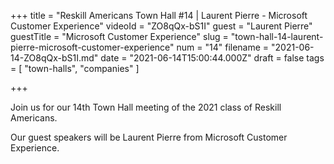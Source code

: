 +++
title = "Reskill Americans Town Hall #14 | Laurent Pierre - Microsoft Customer Experience"
videoId = "ZO8qQx-bS1I"
guest = "Laurent Pierre"
guestTitle = "Microsoft Customer Experience"
slug = "town-hall-14-laurent-pierre-microsoft-customer-experience"
num = "14"
filename = "2021-06-14-ZO8qQx-bS1I.md"
date = "2021-06-14T15:00:44.000Z"
draft = false
tags = [ "town-halls", "companies" ]

+++

Join us for our 14th Town Hall meeting of the 2021 class of Reskill Americans.

Our guest speakers will be Laurent Pierre from Microsoft Customer Experience.
